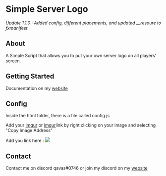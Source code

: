 # Simple Server Logo
*Update 1.1.0 : Added config, different placements, and updated __resoure to fxmanifest.*

## About <a name = "about"></a>
A Simple Script that allows you to put your own server logo on all players’ screen.

## Getting Started <a name = "getting_started"></a>
Documentation on my <a href="https://qtprod.com/simpleserverlogo">website</a> 

## Config
Inside the html folder, there is a file called config.js

Add your <a href="https://imgur.com">imgur</a> or <a href="https://flickr.com">imgur</a>link by right clicking on your image and selecting "Copy Image Address"

Add you link here :
<img src="https://live.staticflickr.com/65535/50960478886_674c4dc4de.jpg">

## Contact <a name = "contact"></a>
Contact me on discord qavas#0746 or join my discord on my <a href="https://qtprod.com">website</a> 
